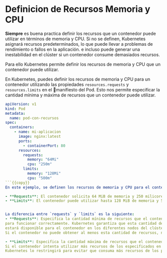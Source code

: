 ﻿
# Definicion de Recursos Memoria y CPU

**Siempre** es buena practica definir los recursos que un contenedor puede utilizar en términos de memoria y CPU.
Si no se definen, Kubernetes asignará recursos predeterminados, lo que puede llevar a problemas de rendimiento o fallos en la aplicación.
e incluso puede generar una inestabilidad en el clúster si un contenedor consume demasiados recursos.

Para ello Kubernetes permite definir los recursos de memoria y CPU que un contenedor puede utilizar.

En Kubernetes, puedes definir los recursos de memoria y CPU para un contenedor utilizando las propiedades `resources.requests` y `resources.limits` en el 📄manifiesto del Pod. Esto nos permite especificar la cantidad mínima y máxima de recursos que un contenedor puede utilizar.

```yaml
apiVersion: v1
kind: Pod
metadata:
  name: pod-con-recursos
spec:
  containers:
    - name: mi-aplicacion
      image: nginx:latest
      ports:
        - containerPort: 80
      resources:
        requests:
          memory: "64Mi"
          cpu: "250m"
        limits:
          memory: "128Mi"
          cpu: "500m"
```{{copy}}
En este ejemplo, se definen los recursos de memoria y CPU para el contenedor `mi-aplicacion`:

- **Requests**: El contenedor solicita 64 MiB de memoria y 250 milicores (0.25 cores) de CPU como mínimo.
- **Limits**: El contenedor puede utilizar hasta 128 MiB de memoria y 500 milicores (0.5 cores) de CPU como máximo.


La diferencia entre `requests` y `limits` es la siguiente:
- **Requests**: Especifica la cantidad mínima de recursos que el contenedor necesita
para funcionar correctamente. Kubernetes garantiza que esta cantidad de recursos
estará disponible para el contenedor en los diferentes nodos del clúster.
Si el contenedor no puede obtener al menos esta cantidad de recursos, no se programará en ningún nodo.

- **Limits**: Especifica la cantidad máxima de recursos que el contenedor puede utilizar.
Si el contenedor intenta utilizar más recursos de los especificados en los límites,
Kubernetes lo restringirá para evitar que consuma más recursos de los permitidos.

